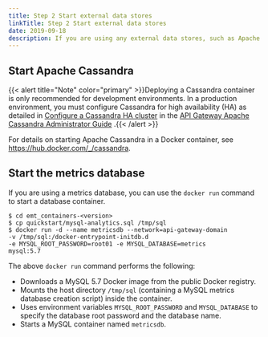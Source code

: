 ```yaml
---
title: Step 2 Start external data stores
linkTitle: Step 2 Start external data stores
date: 2019-09-18
description: If you are using any external data stores, such as Apache Cassandra for API Manager, or a metrics database for API Manager or API Gateway Analytics, you must start these data stores.
---
```


## Start Apache Cassandra

{{< alert title="Note" color="primary" >}}Deploying a Cassandra container is only recommended for development environments. In a production environment, you must configure Cassandra for high availability (HA) as detailed in
[Configure a Cassandra HA cluster](/csh?context=1300&product=prod-api-gateway-77)
in the
[API Gateway Apache Cassandra Administrator Guide](/bundle/APIGateway_77_CassandraGuide_allOS_en_HTML5/)
.{{< /alert >}}

For details on starting Apache Cassandra in a Docker container, see <https://hub.docker.com/_/cassandra>.

## Start the metrics database

If you are using a metrics database, you can use the `docker run` command to start a database container.

```
$ cd emt_containers-<version>
$ cp quickstart/mysql-analytics.sql /tmp/sql
$ docker run -d --name metricsdb --network=api-gateway-domain 
-v /tmp/sql:/docker-entrypoint-initdb.d 
-e MYSQL_ROOT_PASSWORD=root01 -e MYSQL_DATABASE=metrics 
mysql:5.7
```

The above `docker run` command performs the following:

* Downloads a MySQL 5.7 Docker image from the public Docker registry.
* Mounts the host directory `/tmp/sql` (containing a MySQL metrics database creation script) inside the container.
* Uses environment variables `MYSQL_ROOT_PASSWORD` and `MYSQL_DATABASE` to specify the database root password and the database name.
* Starts a MySQL container named `metricsdb`.

